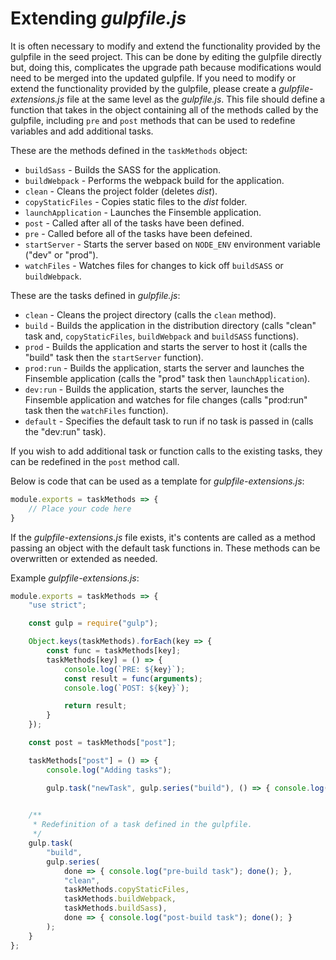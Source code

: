 # Extending _gulpfile.js_

It is often necessary to modify and extend the functionality provided by the gulpfile in the seed project. This can be done by editing the gulpfile directly but, doing this, complicates the upgrade path because modifications would need to be merged into the updated gulpfile. If you need to modify or extend the functionality provided by the gulpfile, please create a _gulpfile-extensions.js_ file at the same level as the _gulpfile.js_. This file should define a function that takes in the object containing all of the methods called by the gulpfile, including `pre` and `post` methods that can be used to redefine variables and add additional tasks.

These are the methods defined in the `taskMethods` object:
- `buildSass` - Builds the SASS for the application.
- `buildWebpack` - Performs the webpack build for the application.
- `clean` - Cleans the project folder (deletes _dist_).
- `copyStaticFiles` - Copies static files to the _dist_ folder.
- `launchApplication` - Launches the Finsemble application.
- `post` - Called after all of the tasks have been defined.
- `pre` - Called before all of the tasks have been defeined.
- `startServer` - Starts the server based on `NODE_ENV` environment variable ("dev" or "prod").
- `watchFiles` - Watches files for changes to kick off `buildSASS` or `buildWebpack`.

These are the tasks defined in _gulpfile.js_:
- `clean` - Cleans the project directory (calls the `clean` method).
- `build` - Builds the application in the distribution directory (calls "clean" task and, `copyStaticFiles`, `buildWebpack` and `buildSASS` functions).
- `prod` - Builds the application and starts the server to host it (calls the "build" task then the `startServer` function).
- `prod:run` - Builds the application, starts the server and launches the Finsemble application (calls the "prod" task then `launchApplication`).
- `dev:run` - Builds the application, starts the server, launches the Finsemble application and watches for file changes (calls "prod:run" task then the `watchFiles` function).
- `default` - Specifies the default task to run if no task is passed in (calls the "dev:run" task).

If you wish to add additional task or function calls to the existing tasks, they can be redefined in the `post` method call.

Below is code that can be used as a template for _gulpfile-extensions.js_:

```js
module.exports = taskMethods => {
    // Place your code here
}
```

If the _gulpfile-extensions.js_ file exists, it's contents are called as a method passing an object with the default task functions in. These methods can be overwritten or extended as needed. 

Example _gulpfile-extensions.js_:
```js
module.exports = taskMethods => {
    "use strict";

    const gulp = require("gulp");

    Object.keys(taskMethods).forEach(key => {
        const func = taskMethods[key];
        taskMethods[key] = () => {
            console.log(`PRE: ${key}`);
            const result = func(arguments);
            console.log(`POST: ${key}`);

            return result;
        }
    });

    const post = taskMethods["post"];

    taskMethods["post"] = () => {
        console.log("Adding tasks");

        gulp.task("newTask", gulp.series("build"), () => { console.log("Do some other stuff here"); });

        
    /**
	 * Redefinition of a task defined in the gulpfile.
	 */
	gulp.task(
		"build",
        gulp.series(
            done => { console.log("pre-build task"); done(); },
            "clean",
            taskMethods.copyStaticFiles,
            taskMethods.buildWebpack,
            taskMethods.buildSass),
            done => { console.log("post-build task"); done(); }
        );
    }
};
```